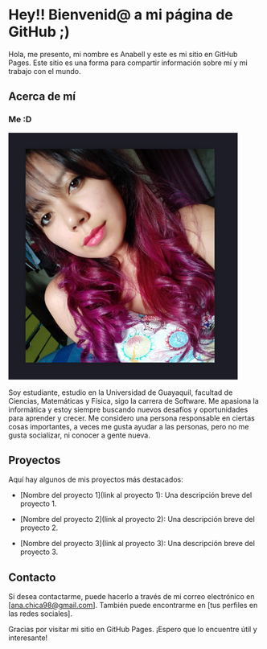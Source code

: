 # Hey!! Bienvenid@ a mi página de GitHub ;)

Hola, me presento, mi nombre es Anabell y este es mi sitio en GitHub Pages. Este sitio es una forma para compartir información sobre mí y mi trabajo con el mundo.


## Acerca de mí

###  Me :D
![ ana ](ana.png)

Soy estudiante, estudio en la Universidad de Guayaquil, facultad de Ciencias, Matemáticas y Física, sigo la carrera de Software. Me apasiona la informática y estoy siempre buscando nuevos desafíos y oportunidades para aprender y crecer. Me considero una persona responsable en ciertas cosas importantes, a veces me gusta ayudar a las personas, pero no me gusta socializar, ni conocer a gente nueva.



## Proyectos



Aquí hay algunos de mis proyectos más destacados:



- [Nombre del proyecto 1](link al proyecto 1): Una descripción breve del proyecto 1.

- [Nombre del proyecto 2](link al proyecto 2): Una descripción breve del proyecto 2.

- [Nombre del proyecto 3](link al proyecto 3): Una descripción breve del proyecto 3.



## Contacto



Si desea contactarme, puede hacerlo a través de mi correo electrónico en [ana.chica98@gmail.com]. También puede encontrarme en [tus perfiles en las redes sociales].



Gracias por visitar mi sitio en GitHub Pages. ¡Espero que lo encuentre útil y interesante!

